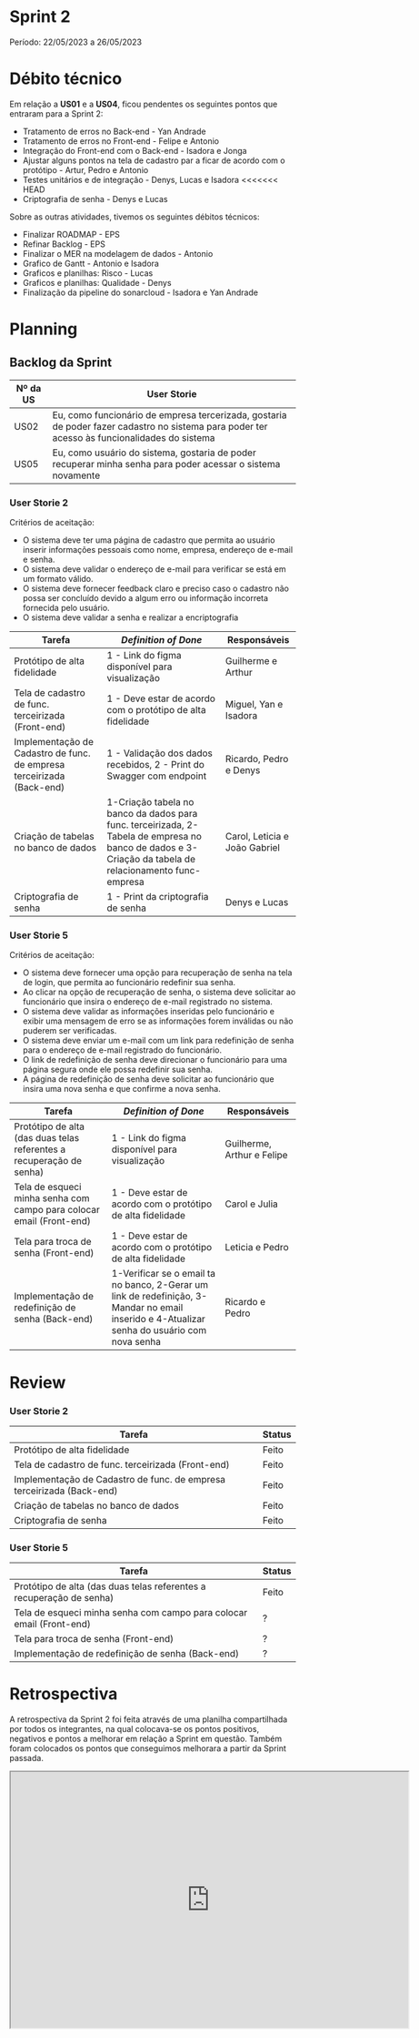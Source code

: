 # Sprint 2

Período: 22/05/2023 a 26/05/2023

# Débito técnico

Em relação a **US01** e a **US04**, ficou pendentes os seguintes pontos que entraram para a Sprint 2:

- Tratamento de erros no Back-end - Yan Andrade
- Tratamento de erros no Front-end - Felipe e Antonio
- Integração do Front-end com o Back-end - Isadora e Jonga
- Ajustar alguns pontos na tela de cadastro par
a ficar de acordo com o protótipo - Artur, Pedro e Antonio
- Testes unitários e de integração - Denys, Lucas e Isadora
<<<<<<< HEAD
- Criptografia de senha - Denys e Lucas


Sobre as outras atividades, tivemos os seguintes débitos técnicos:

- Finalizar ROADMAP - EPS
- Refinar Backlog - EPS
- Finalizar o MER na modelagem de dados - Antonio
- Grafico de Gantt - Antonio e Isadora
- Graficos e planilhas: Risco - Lucas
- Graficos e planilhas: Qualidade - Denys
- Finalização da pipeline do sonarcloud - Isadora e Yan Andrade

# Planning

## Backlog da Sprint

|Nº da US| User Storie |
|---|---|
| US02 | Eu, como funcionário de empresa tercerizada, gostaria de poder fazer cadastro no sistema para poder ter acesso às funcionalidades do sistema |
| US05 | Eu, como usuário do sistema, gostaria de poder recuperar minha senha para poder acessar o sistema novamente |

### User Storie 2

Critérios de aceitação:

- O sistema deve ter uma página de cadastro que permita ao usuário inserir informações pessoais como nome, empresa, endereço de e-mail e senha.
- O sistema deve validar o endereço de e-mail para verificar se está em um formato válido.
- O sistema deve fornecer feedback claro e preciso caso o cadastro não possa ser concluído devido a algum erro ou informação incorreta fornecida pelo usuário.
- O sistema deve validar a senha e realizar a encriptografia


| Tarefa | _Definition of Done_ | Responsáveis |
|--|--|--|
| Protótipo de alta fidelidade | 1 - Link do figma disponível para visualização | Guilherme e Arthur |
| Tela de cadastro de func. terceirizada (Front-end) | 1 - Deve estar de acordo com o protótipo de alta fidelidade | Miguel, Yan e Isadora |
|Implementação de Cadastro de func. de empresa terceirizada (Back-end) | 1 - Validação dos dados recebidos, 2 - Print do Swagger com endpoint | Ricardo, Pedro e Denys |
| Criação de tabelas no banco de dados | 1-Criação tabela no banco da dados para func. terceirizada, 2-Tabela de empresa no banco de dados e 3-Criação da tabela de relacionamento func-empresa | Carol, Leticia e João Gabriel |
| Criptografia de senha | 1 - Print da criptografia de senha | Denys e Lucas |

### User Storie 5

Critérios de aceitação:

- O sistema deve fornecer uma opção para recuperação de senha na tela de login, que permita ao funcionário redefinir sua senha.
- Ao clicar na opção de recuperação de senha, o sistema deve solicitar ao funcionário que insira o endereço de e-mail registrado no sistema.
- O sistema deve validar as informações inseridas pelo funcionário e exibir uma mensagem de erro se as informações forem inválidas ou não puderem ser verificadas.
- O sistema deve enviar um e-mail com um link para redefinição de senha para o endereço de e-mail registrado do funcionário.
- O link de redefinição de senha deve direcionar o funcionário para uma página segura onde ele possa redefinir sua senha.
- A página de redefinição de senha deve solicitar ao funcionário que insira uma nova senha e que confirme a nova senha.

| Tarefa | _Definition of Done_ | Responsáveis |
|--|--|--|
| Protótipo de alta (das duas telas referentes a recuperação de senha) | 1 - Link do figma disponível para visualização | Guilherme, Arthur e Felipe |
| Tela de esqueci minha senha com campo para colocar email (Front-end) | 1 - Deve estar de acordo com o protótipo de alta fidelidade | Carol e Julia |
| Tela para troca de senha (Front-end) | 1 - Deve estar de acordo com o protótipo de alta fidelidade | Leticia e Pedro |
|Implementação de redefinição de senha (Back-end) | 1-Verificar se o email ta no banco, 2-Gerar um link de redefinição, 3-Mandar no email inserido e 4-Atualizar senha do usuário com nova senha | Ricardo e Pedro |

# Review

### User Storie 2

| Tarefa | Status |
|--|--|
| Protótipo de alta fidelidade | Feito |
| Tela de cadastro de func. terceirizada (Front-end) | Feito |
| Implementação de Cadastro de func. de empresa terceirizada (Back-end) | Feito |
| Criação de tabelas no banco de dados | Feito |
| Criptografia de senha | Feito |

### User Storie 5

| Tarefa | Status |
|--|--|
| Protótipo de alta (das duas telas referentes a recuperação de senha) | Feito |
| Tela de esqueci minha senha com campo para colocar email (Front-end) | ? |
| Tela para troca de senha (Front-end) | ? |
| Implementação de redefinição de senha (Back-end) | ? |

# Retrospectiva

A retrospectiva da Sprint 2 foi feita através de uma planilha compartilhada por todos os integrantes, na qual colocava-se os pontos positivos, negativos e pontos a melhorar em relação a Sprint em questão. Também foram colocados os pontos que conseguimos melhorara a partir da Sprint passada.

<iframe width="700" height="450" src="https://docs.google.com/spreadsheets/d/e/2PACX-1vRQEnsKWDXz5-JGMax2e1ARVivZXLXWykd5tLpDkFRChHly0l5dTAL8zTBqBe2QQuXhi7bCs6z4zii6/pubhtml?gid=718670246&amp;single=true&amp;widget=true&amp;headers=false"></iframe>



